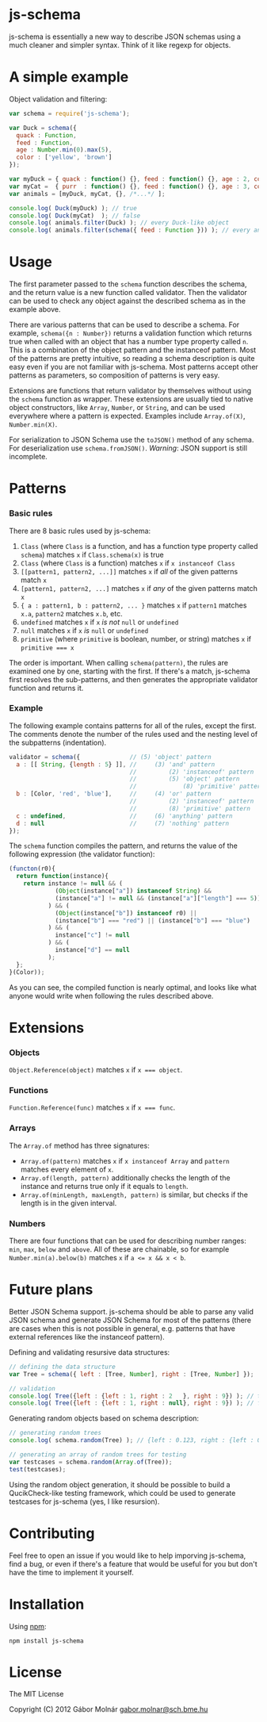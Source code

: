 js-schema
=========

js-schema is essentially a new way to describe JSON schemas using a
much cleaner and simpler syntax. Think of it like regexp for objects.

A simple example
================

Object validation and filtering:

```javascript
var schema = require('js-schema');

var Duck = schema({
  quack : Function,
  feed : Function,
  age : Number.min(0).max(5),
  color : ['yellow', 'brown']
});

var myDuck = { quack : function() {}, feed : function() {}, age : 2, color : 'yellow' };
var myCat =  { purr  : function() {}, feed : function() {}, age : 3, color : 'black'  };
var animals = [myDuck, myCat, {}, /*...*/ ];

console.log( Duck(myDuck) ); // true
console.log( Duck(myCat)  ); // false
console.log( animals.filter(Duck) ); // every Duck-like object
console.log( animals.filter(schema({ feed : Function })) ); // every animal that can be fed
```

Usage
=====

The first parameter passed to the `schema` function describes the schema, and the return value
is a new function called validator. Then the validator can be used to check any object against
the described schema as in the example above.

There are various patterns that can be used to describe a schema. For example,
`schema({n : Number})` returns a validation function which returns true when called
with an object that has a number type property called `n`. This is a combination of the
object pattern and the instanceof pattern. Most of the patterns are pretty intuitive, so
reading a schema description is quite easy even if you are not familiar with js-schema.
Most patterns accept other patterns as parameters, so composition of patterns is very easy.

Extensions are functions that return validator by themselves without using the `schema` function
as wrapper. These extensions are usually tied to native object constructors, like `Array`,
`Number`, or `String`, and can be used everywhere where a pattern is expected. Examples
include `Array.of(X)`, `Number.min(X)`.

For serialization to JSON Schema use the `toJSON()` method of any schema. For deserialization
use `schema.fromJSON()`. _Warning_: JSON support is still incomplete.

Patterns
========

### Basic rules ###

There are 8 basic rules used by js-schema:

1. `Class` (where `Class` is a function, and has a function type property called
`schema`) matches `x` if `Class.schema(x)` is true
2. `Class` (where `Class` is a function) matches `x` if `x instanceof Class`
3. `[[pattern1, pattern2, ...]]` matches `x` if _all_ of the given patterns match `x`
4. `[pattern1, pattern2, ...]` matches `x` if _any_ of the given patterns match `x`
5. `{ a : pattern1, b : pattern2, ... }` matches `x` if `pattern1`  matches `x.a`, `pattern2`
matches `x.b`, etc.
6. `undefined` matches `x` if `x` _is not_ `null` or `undefined`
7. `null` matches `x` if `x` _is_ `null` or `undefined`
8. `primitive` (where `primitive` is boolean, number, or string) matches `x` if `primitive === x`

The order is important. When calling `schema(pattern)`, the rules are examined one by one,
starting with the first. If there's a match, js-schema first resolves the sub-patterns, and then
generates the appropriate validator function and returns it.

### Example ###

The following example contains patterns for all of the rules, except the first. The comments
denote the number of the rules used and the nesting level of the subpatterns (indentation).

```javascript
validator = schema({              // (5) 'object' pattern
  a : [[ String, {length : 5} ]], //     (3) 'and' pattern
                                  //         (2) 'instanceof' pattern
                                  //         (5) 'object' pattern
                                  //             (8) 'primitive' pattern
  b : [Color, 'red', 'blue'],     //     (4) 'or' pattern
                                  //         (2) 'instanceof' pattern
                                  //         (8) 'primitive' pattern
  c : undefined,                  //     (6) 'anything' pattern
  d : null                        //     (7) 'nothing' pattern
});
```

The `schema` function compiles the pattern, and returns the value of the following expression
(the validator function):

```javascript
(functon(r0){
  return function(instance){
    return instance != null && (
             (Object(instance["a"]) instanceof String) && 
             (instance["a"] != null && (instance["a"]["length"] === 5))
           ) && (
             (Object(instance["b"]) instanceof r0) ||
             (instance["b"] === "red") || (instance["b"] === "blue")
           ) && (
             instance["c"] != null
           ) && (
             instance["d"] == null
           );
  };
}(Color));
```

As you can see, the compiled function is nearly optimal, and looks like what anyone would
write when following the rules described above.

Extensions
==========

### Objects ###

`Object.Reference(object)` matches `x` if `x === object`.

### Functions ###

`Function.Reference(func)` matches `x` if `x === func`.

### Arrays ###

The `Array.of` method has three signatures:
- `Array.of(pattern)` matches `x` if `x instanceof Array` and `pattern` matches every element of `x`.
- `Array.of(length, pattern)` additionally checks the length of the instance and returns true only if it equals to `length`.
- `Array.of(minLength, maxLength, pattern)` is similar, but checks if the length is in the given interval.

### Numbers ###

There are four functions that can be used for describing number ranges: `min`, `max`, `below`
and `above`. All of these are chainable, so for example `Number.min(a).below(b)` matches `x` if
`a <= x && x < b`.

Future plans
============

Better JSON Schema support. js-schema should be able to parse any valid JSON schema and generate
JSON Schema for most of the patterns (there are cases when this is not possible in general,
e.g. patterns that have external references like the instanceof pattern).

Defining and validating resursive data structures:

```javascript
// defining the data structure
var Tree = schema({ left : [Tree, Number], right : [Tree, Number] });

// validation
console.log( Tree({left : {left : 1, right : 2   }, right : 9}) ); // true
console.log( Tree({left : {left : 1, right : null}, right : 9}) ); // false
```

Generating random objects based on schema description:

```javascript
// generating random trees
console.log( schema.random(Tree) ); // {left : 0.123, right : {left : 0.2, right : 0.9}}

// generating an array of random trees for testing
var testcases = schema.random(Array.of(Tree));
test(testcases);
```

Using the random object generation, it should be possible to build a QucikCheck-like testing
framework, which could be used to generate testcases for js-schema (yes, I like resursion).

Contributing
============

Feel free to open an issue if you would like to help imporving js-schema, find a bug, or even
if there's a feature that would be useful for you but don't have the time to implement it yourself.

Installation
============

Using [npm](http://npmjs.org):

    npm install js-schema

License
=======

The MIT License

Copyright (C) 2012 Gábor Molnár <gabor.molnar@sch.bme.hu>

